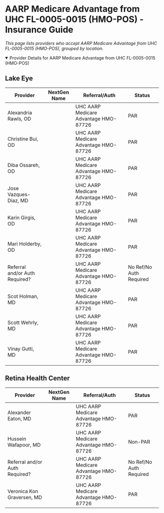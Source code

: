 # AARP Medicare Advantage from UHC FL-0005-0015 (HMO-POS) - Insurance Guide

*This page lists providers who accept AARP Medicare Advantage from UHC FL-0005-0015 (HMO-POS), grouped by location.*

<details open><summary>Provider Details for AARP Medicare Advantage from UHC FL-0005-0015 (HMO-POS)</summary>

## Lake Eye 

| Provider | NextGen Name | Referral/Auth | Status |
|----------|-------------|--------------|--------|
| Alexandria Rawls, OD |  | UHC AARP Medicare Advantage HMO-87726 | PAR |
| Christine Bui, OD |  | UHC AARP Medicare Advantage HMO-87726 | PAR |
| Diba Ossareh, OD |  | UHC AARP Medicare Advantage HMO-87726 | PAR |
| Jose Vazques-Diaz, MD |  | UHC AARP Medicare Advantage HMO-87726 | PAR |
| Karin Girgis, OD |  | UHC AARP Medicare Advantage HMO-87726 | PAR |
| Mari Holderby, OD |  | UHC AARP Medicare Advantage HMO-87726 | PAR |
| Referral and/or Auth Required? |  | UHC AARP Medicare Advantage HMO-87726 | No Ref/No Auth Required |
| Scot Holman, MD |  | UHC AARP Medicare Advantage HMO-87726 | PAR |
| Scott Wehrly, MD |  | UHC AARP Medicare Advantage HMO-87726 | PAR |
| Vinay Gutti, MD |  | UHC AARP Medicare Advantage HMO-87726 | PAR |

## Retina Health Center

| Provider | NextGen Name | Referral/Auth | Status |
|----------|-------------|--------------|--------|
| Alexander Eaton, MD |  | UHC AARP Medicare Advantage HMO-87726 | PAR |
| Hussein Wafapoor, MD |  | UHC AARP Medicare Advantage HMO-87726 | Non-PAR |
| Referral and/or Auth Required? |  | UHC AARP Medicare Advantage HMO-87726 | No Ref/No Auth Required |
| Veronica Kon Graversen, MD |  | UHC AARP Medicare Advantage HMO-87726 | PAR |

</details>

